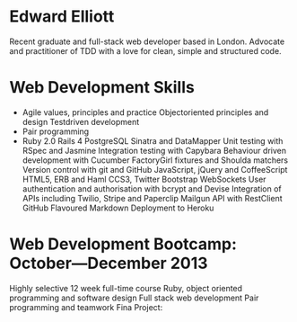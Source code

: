 Edward Elliott
==
Recent graduate and full-stack web developer based in London. Advocate and practitioner of TDD with a love for clean, simple and structured code.

Web Development Skills
==
 - Agile values, principles and practice Object​oriented principles and design Test​driven development
 - Pair programming
 - Ruby 2.0
Rails 4
PostgreSQL
Sinatra and DataMapper
Unit testing with RSpec and Jasmine Integration testing with Capybara
Behaviour driven development with Cucumber FactoryGirl fixtures and Shoulda matchers Version control with git and GitHub JavaScript, jQuery and CoffeeScript
HTML5, ERB and Haml
CCS3, Twitter Bootstrap
WebSockets
User authentication and authorisation with bcrypt and Devise Integration of APIs including Twilio, Stripe and Paperclip Mailgun API with RestClient
GitHub Flavoured Markdown
Deployment to Heroku

Web Development Bootcamp: October—December 2013
==
Highly selective 12 week full-time course
Ruby, object oriented programming and software design
Full stack web development
Pair programming and teamwork
Fina Project: 
